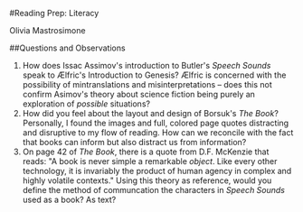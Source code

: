 #Reading Prep: Literacy 

Olivia Mastrosimone

##Questions and Observations 

1. How does Issac Assimov's introduction to Butler's _Speech Sounds_ speak to Ælfric's Introduction to Genesis? Ælfric is concerned with the possibility of mintranslations and misinterpretations – does this not confirm Asimov's theory about science fiction being purely an exploration of _possible_ situations? 
2. How did you feel about the layout and design of Borsuk's _The Book_? Personally, I found the images and full, colored page quotes distracting and disruptive to my flow of reading. How can we reconcile with the fact that books can inform but also distract us from information? 
3. On page 42 of _The Book_, there is a quote from D.F. McKenzie that reads: "A book is never simple a remarkable _object_. Like every other technology, it is invariably the product of human agency in complex and highly volatile contexts." Using this theory as reference, would you define the method of communcation the characters in _Speech Sounds_ used as a book? As text? 
